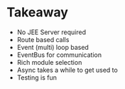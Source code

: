 # Takeaway

- No JEE Server required
- Route based calls
- Event (multi) loop based
- EventBus for communication
- Rich module selection
- Async takes a while to get used to
- Testing is fun

